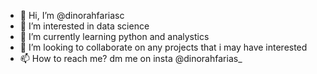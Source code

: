 - 👋 Hi, I’m @dinorahfariasc
- 👀 I’m interested in data science
- 🌱 I’m currently learning python and analystics
- 💞️ I’m looking to collaborate on any projects that i may have interested
- 📫 How to reach me? dm me on insta @dinorahfarias_


<!---
dinorahfariasc/dinorahfariasc is a ✨ special ✨ repository because its `README.md` (this file) appears on your GitHub profile.
You can click the Preview link to take a look at your changes.
--->
